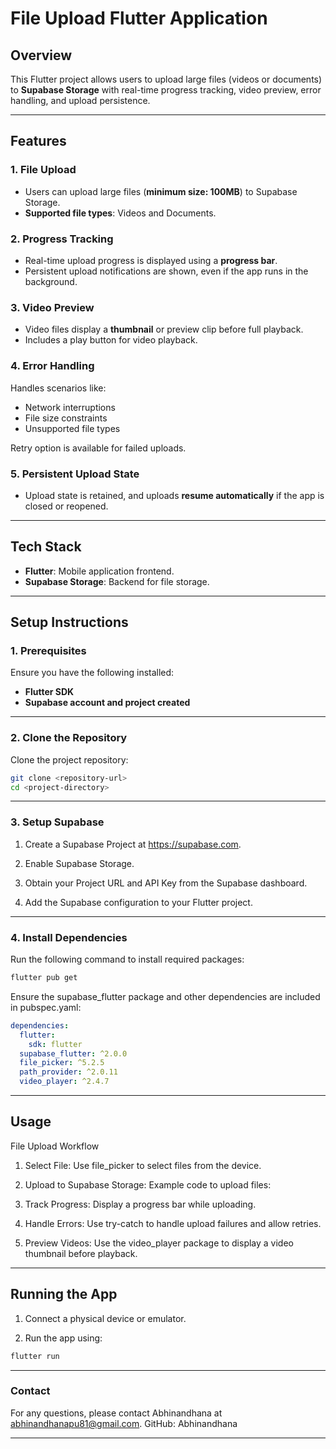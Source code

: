 # **File Upload Flutter Application**

## **Overview**
This Flutter project allows users to upload large files (videos or documents) to **Supabase Storage** with real-time progress tracking, video preview, error handling, and upload persistence.

---

## **Features**

### 1. File Upload
- Users can upload large files (**minimum size: 100MB**) to Supabase Storage.  
- **Supported file types**: Videos and Documents.  

### 2. Progress Tracking
- Real-time upload progress is displayed using a **progress bar**.  
- Persistent upload notifications are shown, even if the app runs in the background.  

### 3. Video Preview
- Video files display a **thumbnail** or preview clip before full playback.  
- Includes a play button for video playback.  

### 4. Error Handling
Handles scenarios like:  
- Network interruptions  
- File size constraints  
- Unsupported file types  

Retry option is available for failed uploads.  

### 5. Persistent Upload State
- Upload state is retained, and uploads **resume automatically** if the app is closed or reopened.

---

## **Tech Stack**
- **Flutter**: Mobile application frontend.  
- **Supabase Storage**: Backend for file storage.  

---

## **Setup Instructions**

### 1. Prerequisites
Ensure you have the following installed:  
- **Flutter SDK**  
- **Supabase account and project created**

---

### 2. Clone the Repository
Clone the project repository:
```bash
git clone <repository-url>
cd <project-directory>
```

---

### 3. Setup Supabase

1. Create a Supabase Project at https://supabase.com.


2. Enable Supabase Storage.


3. Obtain your Project URL and API Key from the Supabase dashboard.


4. Add the Supabase configuration to your Flutter project.

---

### 4. Install Dependencies

Run the following command to install required packages:
```bash
flutter pub get
```

Ensure the supabase_flutter package and other dependencies are included in pubspec.yaml:

```yaml
dependencies:
  flutter:
    sdk: flutter
  supabase_flutter: ^2.0.0
  file_picker: ^5.2.5
  path_provider: ^2.0.11
  video_player: ^2.4.7
```

---

## **Usage**

File Upload Workflow

1. Select File: Use file_picker to select files from the device.


2. Upload to Supabase Storage:
Example code to upload files:

3. Track Progress: Display a progress bar while uploading.


4. Handle Errors: Use try-catch to handle upload failures and allow retries.


5. Preview Videos: Use the video_player package to display a video thumbnail before playback.



---

## **Running the App**

1. Connect a physical device or emulator.


2. Run the app using:
```bash
flutter run
```

---

### Contact

For any questions, please contact Abhinandhana at abhinandhanapu81@gmail.com.
GitHub: Abhinandhana 

---
